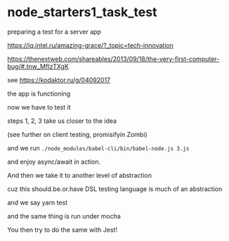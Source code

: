 # node_starters1_task_test
preparing a test for a server app

https://iq.intel.ru/amazing-grace/?_topic=tech-innovation

https://thenextweb.com/shareables/2013/09/18/the-very-first-computer-bug/#.tnw_MfIzTXgK


see https://kodaktor.ru/g/04092017

the app is functioning

now we have to test it

steps 1, 2, 3 take us closer to the idea

(see further on client testing, promisifyin Zombi)

and we run `./node_modules/babel-cli/bin/babel-node.js 3.js`

and enjoy async/await in action.

And then we take it to another level of abstraction

cuz this should.be.or.have DSL testing language is much of an abstraction

and we say yarn test

and the same thing is run under mocha

You then try to do the same with Jest!
